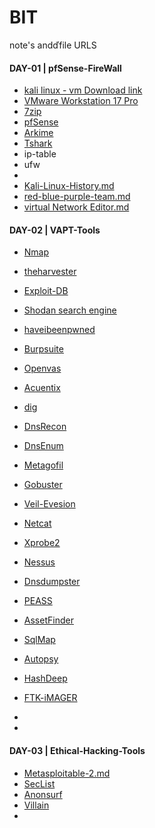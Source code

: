 # BIT
note's andďfile URLS

#### DAY-01 | pfSense-FireWall
* [kali linux - vm Download link ](kali.org/get-kali/#kali-virtual-machines)
* [VMware Workstation 17 Pro](https://www.vmware.com/in/products/workstation-pro/workstation-pro-evaluation.html)
* [7zip](https://www.7-zip.org/download.html)
* [pfSense](https://www.pfsense.org/download/)
* [Arkime](arkime.com)
* [Tshark](https://www.kali.org/tools/wireshark/#tshark)
* ip-table
* ufw
* 
* [Kali-Linux-History.md](https://github.com/keralahacker/BIT/blob/main/Kali-Linux-History.md)
* [red-blue-purple-team.md](https://github.com/keralahacker/BIT/blob/main/red-blue-purple-team.md)
* [virtual Network Editor.md](https://github.com/keralahacker/BIT/blob/main/virtual%20Network%20Editor.md)


#### DAY-02 | VAPT-Tools
* [Nmap](https://www.kali.org/tools/nmap)
* [theharvester](https://www.kali.org/tools/theharvester/)
* [Exploit-DB](https://www.kali.org/tools/exploitdb/)
* [Shodan search engine](https://www.shodan.io/dashboard)
* [haveibeenpwned](haveibeenpwned.com)
* [Burpsuite](https://www.kali.org/tools/burpsuite/)
* [Openvas](https://github.com/keralahacker/BIT/blob/main/OpenVAS.md)
* [Acuentix]()
* [dig](https://www.kali.org/tools/bind9/#dig)
* [DnsRecon](https://www.kali.org/tools/dnsrecon/)
* [DnsEnum](https://www.kali.org/tools/dnsenum/)
* [Metagofil](https://www.kali.org/tools/metagoofil/)
* [Gobuster](https://www.kali.org/tools/gobuster/)
* [Veil-Evesion](https://www.kali.org/tools/veil/)
* [Netcat](https://www.kali.org/tools/netcat/)
* [Xprobe2](https://www.kali.org/tools/xprobe/)
* [Nessus](https://github.com/keralahacker/BIT/blob/main/nessus.md)
* [Dnsdumpster](https://github.com/keralahacker/BIT/blob/main/OpenVAS.md)
* [PEASS](https://github.com/keralahacker/PEASS-ng)
* [AssetFinder](https://github.com/tomnomnom/assetfinder)
* [SqlMap](https://www.kali.org/tools/sqlmap/)
* [Autopsy](https://www.kali.org/tools/autopsy/)
* [HashDeep](https://www.kali.org/tools/hashdeep)
* [FTK-iMAGER](https://accessdata.com/product-download/ftk-imager-version-4-5)
* 

* 
#### DAY-03 | Ethical-Hacking-Tools
* [Metasploitable-2.md](https://github.com/keralahacker/BIT/blob/main/Metasploitable-2.md)
* [SecList](https://github.com/keralahacker/SecLists/)
* [Anonsurf](https://github.com/keralahacker/anonsurf)
* [Villain](https://github.com/keralahacker/Villain)
* 
